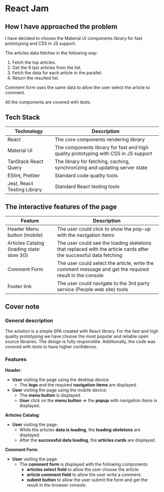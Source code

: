 # React Jam

## How I have approached the problem
I have decided to choose the Material UI components library for fast prototyping and CSS in JS support.

The articles data fetches in the following way:
1. Fetch the top articles.
2. Get the 9 last articles from the list.
3. Fetch the data for each article in the parallel.
4. Return the resulted list.

Comment form uses the same data to allow the user select the article to comment.

All the components are covered with tests.

## Tech Stack

| Technology                  | Description                                                                         |
| --------------------------- | ----------------------------------------------------------------------------------- |
| React                       | The core components rendering library                                               |
| Material UI                 | The components library for fast and high quality prototyping with CSS in JS support |
| TanStack React Query        | The library for fetching, caching, synchronizing and updating server state          |
| ESlint, Prettier            | Standard code quality tools                                                         |
| Jest, React Testing Library | Standard React testing tools                                                        |

## The interactive features of the page

| Feature                                   | Description                                                                                                      |
| ----------------------------------------- | ---------------------------------------------------------------------------------------------------------------- |
| Header Menu button (mobile)               | The user could click to show the pop-up with the navigation items                                                |
| Articles Catalog (loading state: slow 3G) | The user could see the loading skeletons that replaced with the article cards after the successful data fetching |
| Comment Form                              | The user could select the article, write the comment message and get the required result in the console          |
| Footer link                               | The user could navigate to the 3rd party service (People web site)  tools                                        |

## Cover note

### General description
The solution is a simple SPA created with React library. For the fast and high quality prototyping we have choose the most popular and reliable open source libraries.
The design is fully responsible.
Additionally, the code was covered with tests to have higher confidence.

### Features
**Header**:
- **User** visiting the page using the desktop device:
  - The **logo** and the required **navigation items** are displayed.
- **User** visiting the page using the mobile device:
  - The **menu button** is displayed.
  - **User** click on the **menu button** => the **popup** with navigation items is displayed.

**Articles Catalog**:
- **User** visiting the page:
  - While the articles **data is loading**, the **loading skeletons** are displayed.
  - After the **successful data loading**, the **articles cards** are displayed.
  
**Comment Form**:
- **User** visiting the page:
  - The **comment form** is displayed with the following components:
    - **articles select field** to allow the user choose the article.
    - **article comment field** to allow the user write a comment.
    - **submit button** to allow the user submit the form and get the result in the browser console.

